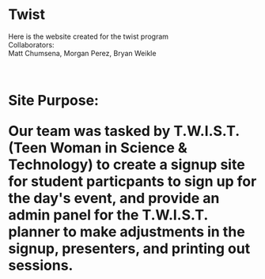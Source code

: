 # Twist
Here is the website created for the twist program 
<br> Collaborators:
<br> Matt Chumsena, Morgan Perez, Bryan Weikle




<br><h1>Site Purpose:
  
  <p> Our team was tasked by T.W.I.S.T. (Teen Woman in Science & Technology) to create a signup site for student particpants to sign up for the day's event, and provide an admin panel for the T.W.I.S.T. planner to make adjustments in the signup, presenters, and printing out sessions.</p>
